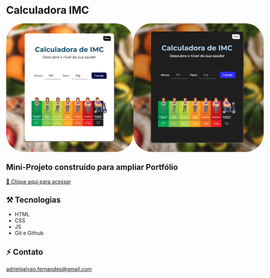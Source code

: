 # Calculadora IMC

<div style="display: flex">
<img align="top" alt="Preview1" height="350" style="border-radius:50px;" src="img/Tela1.png">
<img align="top" alt="Preview2" height="350" style="border-radius:50px;" src="img/Tela2.png">
</div>

## Mini-Projeto construído para ampliar Portfólio

[🔗​ Clique aqui para acessar](https://adrielfgs.github.io/Calculadora-IMC/)

## ⚒️​ Tecnologias

- HTML
- CSS
- JS
- Git e Github

## ⚡​​ ​Contato

adrielgalvao.fernandes@gmail.com
